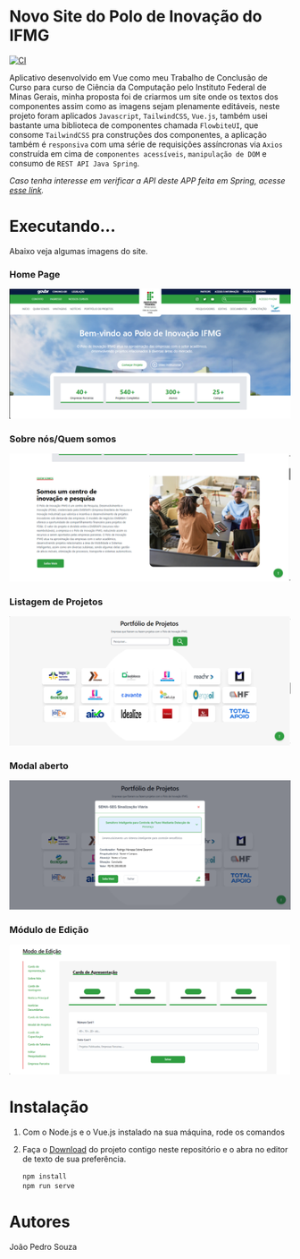 # Novo Site do Polo de Inovação do IFMG

[![CI](https://img.shields.io/badge/vue-2.2.4-green.svg)](https://github.com/athityakumar/colorls/actions/workflows/ruby.yml)



Aplicativo desenvolvido em Vue como meu Trabalho de Conclusão de Curso para curso de Ciência da Computação pelo Instituto Federal de Minas Gerais, minha proposta foi de criarmos um site onde os textos dos componentes assim como as imagens sejam plenamente editáveis, neste projeto foram aplicados `Javascript`, `TailwindCSS`, `Vue.js`, também usei bastante uma biblioteca de componentes chamada `FlowbiteUI`, que consome `TailwindCSS` pra construções dos componentes, a aplicação também é `responsiva` com uma série de requisições assíncronas via `Axios` construída em cima de `componentes acessíveis`, `manipulação de DOM` e consumo de `REST API Java Spring`.

*Caso tenha interesse em verificar a API deste APP feita em Spring, acesse [esse link](https://github.com/pedromends/api-polo).*

# Executando...

 Abaixo veja algumas imagens do site.

### Home Page

![image](./src/assets/prints/1.png)

### Sobre nós/Quem somos

![image](./src/assets/prints/5.png)

### Listagem de Projetos

![image](./src/assets/prints/2.png)

### Modal aberto

![image](./src/assets/prints/3.png)

### Módulo de Edição

![image](./src/assets/prints/4.png)


# Instalação

1. Com o Node.js e o Vue.js instalado na sua máquina, rode os comandos
2. Faça o [Download](https://www.nerdfonts.com/font-downloads) do projeto contigo neste repositório e o abra no editor de texto de sua preferência.

    ```sh
    npm install
    npm run serve
    ```

# Autores

João Pedro Souza
